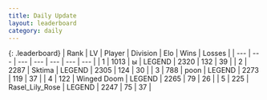 ```yaml
---
title: Daily Update
layout: leaderboard
category: daily
---
```


{: .leaderboard}
| Rank | LV | Player | Division | Elo | Wins | Losses |
| --- | --- | --- | --- | --- | --- | --- |
| <span data-change="0">1</span> | 1013 | <span title="ID: 402846">ы</span> | LEGEND | <span data-change="0">2320</span> | <span data-change="0">132</span> | <span data-change="0">39</span> |
| <span data-change="1">2</span> | 2287 | <span title="ID: 353063">Sktima</span> | LEGEND | <span data-change="-4">2305</span> | <span data-change="2">124</span> | <span data-change="1">30</span> |
| <span data-change="-1">3</span> | 788 | <span title="ID: 540690">poon</span> | LEGEND | <span data-change="-40">2273</span> | <span data-change="14">119</span> | <span data-change="9">37</span> |
| <span data-change="0">4</span> | 122 | <span title="ID: 744396">Winged Doom</span> | LEGEND | <span data-change="28">2265</span> | <span data-change="7">79</span> | <span data-change="0">26</span> |
| <span data-change="4">5</span> | 225 | <span title="ID: 400903">Rasel_Lily_Rose</span> | LEGEND | <span data-change="31">2247</span> | <span data-change="4">75</span> | <span data-change="0">37</span> |